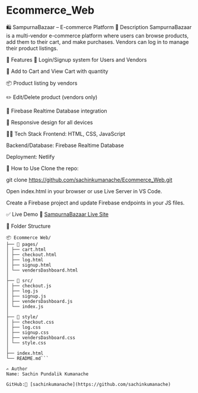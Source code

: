 # Ecommerce_Web

🛍️ SampurnaBazaar – E-commerce Platform
📌 Description
SampurnaBazaar is a multi-vendor e-commerce platform where users can browse products, add them to their cart, and make purchases. Vendors can log in to manage their product listings.

🚀 Features
🔐 Login/Signup system for Users and Vendors

🛒 Add to Cart and View Cart with quantity

📦 Product listing by vendors

✏️ Edit/Delete product (vendors only)

📁 Firebase Realtime Database integration

📱 Responsive design for all devices

🧑‍💻 Tech Stack
Frontend: HTML, CSS, JavaScript

Backend/Database: Firebase Realtime Database

Deployment: Netlify

🔧 How to Use
Clone the repo:

git clone https://github.com/sachinkumanache/Ecommerce_Web.git

Open index.html in your browser or use Live Server in VS Code.

Create a Firebase project and update Firebase endpoints in your JS files.

✅ Live Demo
🔗 [SampurnaBazaar Live Site](https://charming-moonbeam-632fe7.netlify.app/)

📁 Folder Structure

```
📦 Ecommerce Web/
├── 📁 pages/
│ ├── cart.html
│ ├── checkout.html
│ ├── log.html
│ ├── signup.html
│ └── vendersDashboard.html
│
├── 📁 src/
│ ├── checkout.js
│ ├── log.js
│ ├── signup.js
│ ├── vendersDashboard.js
│ └── index.js
│
├── 📁 style/
│ ├── checkout.css
│ ├── log.css
│ ├── signup.css
│ ├── vendersDashboard.css
│ └── style.css
│
├── index.html
└── README.md```

✍️ Author
Name: Sachin Pundalik Kumanache

GitHub:👤 [sachinkumanache](https://github.com/sachinkumanache)

